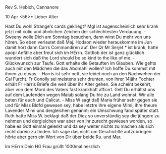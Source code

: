Rev S. Hebich, Cannanore

 10 Apr <56>*
Lieber Alter

Hast Du wohl Strange's cards gekriegt? Mgl ist augenscheinlich sehr krank jetzt mit colic und ähnlichen Zeichen der schlechtesten Verdauung. - Sweeny wolle Dich am Sonntag besuchen, dann wirst Du mehr von uns hören. So eben verlautet daß Maj. Hodson wieder herauskomme im Jun damit hört dann Carrs Commandiren auf. Der Qr Mr Serjet <Handibo>* ist krank, hatte apopl Anfälle aber freut sich im HErrn. Gottlob der ist ganz glücklich wundert sich daß the Lord should be so kind to the like of me. - Glückwunsch zur Taufe. Gott erhalte die Getauften im Glauben. Wie gehts auch mit den Mädchen die das Abdmahl wollen? Ich hoffe Du kommst mit ihnen zu etwas. - Harris ist sehr nett, sie leidet noch an den Nachwehen der Cal Furcht. Fr Conolly sei meistens sehr drunten, von ihrer 14jähr Tochter erhält Fr Harris Briefe die weit über ihr Alter gehen. Sie scheint bekehrt, aber von dem Mord des Vaters fast krankhaft afficirt. Gelt Du erhältst uns auf dem Laufenden wegen Malab solang Du hie zu Land wohnst. Wir alle beten für euch und Calicut. - Miss W sagt daß Maria früher sehr gegen sie und für Miss Bldfd gewesen sey, habe letztre ihre eigene Mimi, ihre theure Lavender Mimi und dergleichen genannt: ein Umschwung fand später statt. Ruth hatte Miss W. beklagt daß der Diez so unverständig sey die jüngere zu nehmen und dergleichen war aber von ihr zurecht gewiesen worden, so habe es Gott einmal gelenkt und da sey weiter nichts zu machen als sich recht darein zu finden. Ich sage das nicht um Geschichtle aufzubringen: hörte aber gern ein Wort von Dir über beide Ru. und Mar.

 Im HErrn
 Dein HG
Frau grüßt 1000mal herzlich

